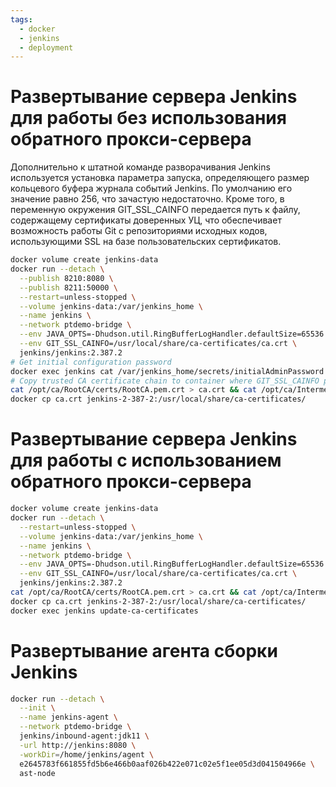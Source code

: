 ```yaml
---
tags:
  - docker
  - jenkins
  - deployment
---
```

# Развертывание сервера Jenkins для работы без использования обратного прокси-сервера
Дополнительно к штатной команде разворачивания Jenkins используется установка параметра запуска, определяющего размер кольцевого буфера журнала событий Jenkins. По умолчанию его значение равно 256, что зачастую недостаточно. Кроме того, в переменную окружения GIT_SSL_CAINFO передается путь к файлу, содержащему сертификаты доверенных УЦ, что обеспечивает возможность работы Git с репозиториями исходных кодов, использующими SSL на базе пользовательских сертификатов.
```bash
docker volume create jenkins-data
docker run --detach \
  --publish 8210:8080 \
  --publish 8211:50000 \
  --restart=unless-stopped \
  --volume jenkins-data:/var/jenkins_home \
  --name jenkins \
  --network ptdemo-bridge \
  --env JAVA_OPTS=-Dhudson.util.RingBufferLogHandler.defaultSize=65536 \
  --env GIT_SSL_CAINFO=/usr/local/share/ca-certificates/ca.crt \
  jenkins/jenkins:2.387.2
# Get initial configuration password
docker exec jenkins cat /var/jenkins_home/secrets/initialAdminPassword
# Copy trusted CA certificate chain to container where GIT_SSL_CAINFO points to
cat /opt/ca/RootCA/certs/RootCA.pem.crt > ca.crt && cat /opt/ca/IntermediateCA/certs/IntermediateCA.pem.crt >> ca.crt
docker cp ca.crt jenkins-2-387-2:/usr/local/share/ca-certificates/
```
# Развертывание сервера Jenkins для работы с использованием обратного прокси-сервера
```bash
docker volume create jenkins-data
docker run --detach \
  --restart=unless-stopped \
  --volume jenkins-data:/var/jenkins_home \
  --name jenkins \
  --network ptdemo-bridge \
  --env JAVA_OPTS=-Dhudson.util.RingBufferLogHandler.defaultSize=65536 \
  --env GIT_SSL_CAINFO=/usr/local/share/ca-certificates/ca.crt \
  jenkins/jenkins:2.387.2
cat /opt/ca/RootCA/certs/RootCA.pem.crt > ca.crt && cat /opt/ca/IntermediateCA/certs/IntermediateCA.pem.crt >> ca.crt
docker cp ca.crt jenkins-2-387-2:/usr/local/share/ca-certificates/
docker exec jenkins update-ca-certificates
```
# Развертывание агента сборки Jenkins
```bash
docker run --detach \
  --init \
  --name jenkins-agent \
  --network ptdemo-bridge \
  jenkins/inbound-agent:jdk11 \
  -url http://jenkins:8080 \
  -workDir=/home/jenkins/agent \
  e2645783f661855fd5b6e466b0aaf026b422e071c02e5f1ee05d3d041504966e \
  ast-node
```